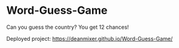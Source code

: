 # Word-Guess-Game

Can you guess the country? You get 12 chances!

Deployed project: https://deanmixer.github.io/Word-Guess-Game/
